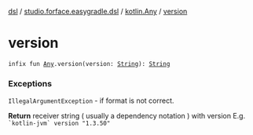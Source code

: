 [dsl](../../index.md) / [studio.forface.easygradle.dsl](../index.md) / [kotlin.Any](index.md) / [version](./version.md)

# version

`infix fun `[`Any`](https://kotlinlang.org/api/latest/jvm/stdlib/kotlin/-any/index.html)`.version(version: `[`String`](https://kotlinlang.org/api/latest/jvm/stdlib/kotlin/-string/index.html)`): `[`String`](https://kotlinlang.org/api/latest/jvm/stdlib/kotlin/-string/index.html)

### Exceptions

`IllegalArgumentException` - if format is not correct.

**Return**
receiver string ( usually a dependency notation ) with version
E.g. `` `kotlin-jvm` version "1.3.50" ``

